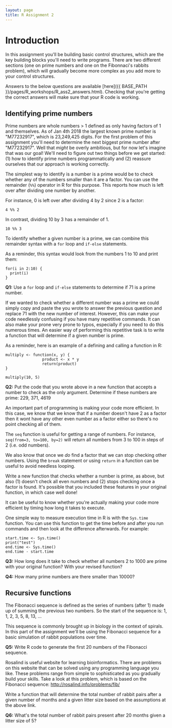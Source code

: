 ```yaml
---
layout: page
title: R Assignment 2
---
```


# Introduction

In this assignment you'll be building basic control structures, which are the key building blocks you'll need to write programs. There are two different sections (one on prime numbers and one on the Fibonnaci's rabbits problem), which will gradually become more complex as you add more to your control structures.

Answers to the below questions are available [here]({{ BASE_PATH }}/pages/R_workshops/R_ass2_answers.html). Checking that you're getting the correct answers will make sure that your R code is working.

## Identifying prime numbers

Prime numbers are whole numbers > 1 defined as only having factors of 1 and themselves. As of Jan 4th 2018 the largest known prime number is "M77232917", which is 23,249,425 digits. For the first problem of this assignment you'll need to determine the next biggest prime number after "M77232917". Well that *might* be overly ambitious, but for now let's imagine that was our goal! We'll need to figure out two things before we get started: (1) how to identify prime numbers programmatically and (2) reassure ourselves that our approach is working correctly.

The simplest way to identify is a number is a prime would be to check whether any of the numbers smaller than it are a factor. You can use the remainder (```%%```) operator in R for this purpose. This reports how much is left over after dividing one number by another.

For instance, 0 is left over after dividing 4 by 2 since 2 is a factor:
```{r}
4 %% 2
```

In contrast, dividing 10 by 3 has a remainder of 1.

```{r}
10 %% 3
```

To identify whether a given number is a prime, we can combine this remainder syntax with a ```for``` loop and ```if-else``` statements.

As a reminder, this syntax would look from the numbers 1 to 10 and print them:

```{r}
for(i in 2:10) {
  print(i)
}
```

**Q1:** Use a ```for``` loop and ```if-else``` statements to determine if 71 is a prime number.

If we wanted to check whether a different number was a prime we could simply copy and paste the
you wrote to answer the previous question and replace 71 with the new number of interest. However,
this can make your code needlessly confusing if you have many repetitive commands. It can also make your
prone very prone to typos, especially if you need to do this numerous times. An easier way of performing
this repetitive task is to write a function that will determine if a given number is prime.

As a reminder, here is an example of a defining and calling a function in R:

```{r}
multiply <- function(x, y) {
                product <- x * y
                return(product)
}

multiply(10, 5)
```

**Q2:** Put the code that you wrote above in a new function that accepts a number to check as the only argument. Determine if these numbers are prime: 229, 371, 4619

An important part of programming is making your code more efficient. In this case, we know that we know that if a number doesn't have 2 as a factor then it wont have any other even number as a factor either so there's no point checking all of them.

The ```seq``` function is useful for getting a range of numbers. For instance, ```seq(from=3, to=100, by=2)``` will return all numbers from 3 to 100 in steps of 2 (i.e. odd numbers).

We also know that once we *do* find a factor that we can stop checking other numbers. Using the ```break``` statement or using ```return``` in a function can be useful to avoid needless looping.

Write a new function that checks whether a number is prime, as above, but also (1) doesn't check all even numbers and (2) stops checking once a factor is found. It's possible that you included these features in your original function, in which case well done!

It can be useful to know whether you're actually making your code more efficient by timing how long it takes to execute.

One simple way to measure execution time in R is with the ```Sys.time``` function. You can use this function to get the time before and after you run commands and then look at the difference afterwards. For example:

```{r}
start.time <- Sys.time()
print("test")
end.time <- Sys.time()
end.time - start.time
```

**Q3:** How long does it take to check whether all numbers 2 to 1000 are prime with your original function? With your revised function?


**Q4:** How many prime numbers are there smaller than 10000?

## Recursive functions

The Fibonacci sequence is defined as the series of numbers (after 1) made up of summing the previous two numbers. So the start of the sequence is: 1, 1, 2, 3, 5, 8, 13, ...

This sequence is commonly brought up in biology in the context of spirals. In this part of the assignment we'll be using the Fibonacci sequence for a basic simulation of rabbit populations over time.

**Q5:** Write R code to generate the first 20 numbers of the Fibonacci sequence.

Rosalind is useful website for learning bioinformatics. There are problems on this website that can be solved using any programming language you like. These problems range from simple to sophisticated as you gradually build your skills. Take a look at this problem, which is based on the Fibonacci sequence: http://rosalind.info/problems/fib/

Write a function that will determine the total number of rabbit pairs after a given number of months and a given litter size based on the assumptions at the above link.

**Q6:** What's the total number of rabbit pairs present after 20 months given a litter size of 5?
